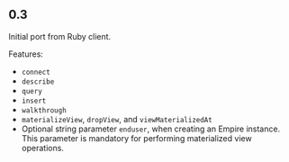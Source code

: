 ## 0.3

Initial port from Ruby client.

Features:

  - `connect`
  - `describe`
  - `query`
  - `insert`
  - `walkthrough`
  - `materializeView`, `dropView`, and `viewMaterializedAt`
  - Optional string parameter `enduser`, when creating an Empire
  instance. This parameter is mandatory for performing materialized
  view operations.
